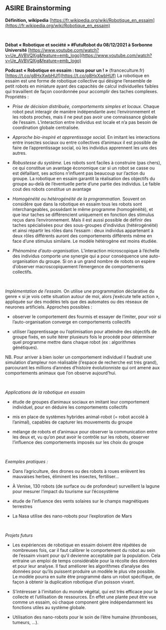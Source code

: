 ## ASIRE Brainstorming


**Définition, wikipedia**
[https://fr.wikipedia.org/wiki/Robotique_en_essaim](https://fr.wikipedia.org/wiki/Robotique_en_essaim)

&ensp;

**Débat « Robotique et société » #FutuRobot du 08/12/2021 à Sorbonne Université**
[https://www.youtube.com/watch?v=Ue_AVBVQXig&feature=emb_logo](https://www.youtube.com/watch?v=Ue_AVBVQXig&feature=emb_logo)
&ensp;

**Podcast « Robotique en essaim : tous pour un ! »** (franceculture.fr)
[https://t.co/g8HxXwbHUf](https://t.co/g8HxXwbHUf)
La robotique en essaim est une forme de robotique collective qui désigne l’ensemble de petit robots en miniature ayant des capacités de calcul individuelles faibles qui travaillent de façon coordonnée pour accomplir des taches complexes. Propriétés :

- *Prise de décision distribuée, comportements simples et locaux.* Chaque robot peut interagir de manière indépendante avec l’environnement et les robots proches, mais il ne peut pas avoir une connaissance globale de l’essaim. L’interaction entre individus est locale et n’a pas besoin de coordination globale centralisée.

- *Approche bio-inspiré et apprentissage social.* En imitant les interactions entre insectes sociaux ou entre collectives d’animaux il est possible de faire de l’apprentissage social, où les individus apprennent les uns des autres.

- *Robustesse du système.* Les robots sont faciles à construire (pas chers), ce qui constitue un avantage économique car si un robot se casse ou est défaillant, ses actions n’influent pas beaucoup sur l’action du groupe. La robotique en essaim garantit la réalisation des objectifs du groupe au-delà de l’éventuelle perte d’une partie des individus. Le faible cout des robots constitue un avantage

- *Homogénéité ou hétérogénéité de la programmation.* Souvent on considère que dans la robotique en essaim tous les robots sont interchangeables, possédant le même programme (homogénéité), et que leur taches se différencient uniquement en fonction des stimulus reçus dans l’environnement. Mais il est aussi possible de définir des taches spécialisées pour des sous-groupes d’individus (hétérogénéité) et ainsi répartir les rôles dans l’essaim : deux individus appartenant à deux rôles différents auront des comportements différents même en face d’une stimulus similaire. Le modèle hétérogène est moins étudiée.

- *Phénomène d’auto-organisation.* L’interaction microscopique à l’échelle des individus comporte une synergie qui a pour conséquence une auto-organisation du groupe. Si on a un grand nombre de robots on espère d’observer macroscopiquement l’émergence de comportements collectifs.

&ensp;

*Implémentation de l’essaim.* On utilise une programmation déclarative du genre « si je vois cette situation autour de moi, alors j’exécute telle action », appliquée sur des modèles tels que des automates ou des réseaux de neurones artificiels. Approches possibles :

- observer le comportement des fourmis et essayer de l’imiter, pour voir si l’auto-organisation converge en comportements collectifs

- utiliser l’apprentissage ou l’optimisation pour atteindre des objectifs de groupe fixés, en suite itérer plusieurs fois le procédé pour déterminer quel programme mettre dans chaque robot (ex : algorithmes génétiques).

NB. Pour arriver à bien isoler un comportement individuel il faudrait une simulation d’ampleur non réalisable (l’espace de recherche est très grand), parcourant les millions d’années d’histoire évolutionniste qui ont amené aux comportements animaux que l’on observe aujourd’hui.

&ensp;

*Applications de la robotique en essaim*

- étude de groupes d’animaux sociaux en imitant leur comportement individuel, pour en déduire les comportements collectifs

- mis en place de systèmes hybrides animal-robot (= robot accolé à l’animal), capables de capturer les mouvements du groupe

- mélange de robots et d’animaux pour observer la communication entre les deux et, vu qu’on peut avoir le contrôle sur les robots, observer l’influence des comportements imposés sur les choix du groupe

&thinsp; 

*Exemples pratiques :*

- Dans l’agriculture, des drones ou des robots à roues enlèvent les mauvaises herbes, éliminent les insectes, fertiliser...

- À Venise, 130 robots (de surface ou de profondeur) surveillent la lagune pour mesurer l’impact du tourisme sur l’écosystème

- étude de l’influence des vents solaires sur le champs magnétiques terrestres

- La Nasa utilise des nano-robots pour l’exploration de Mars

&ensp;

*Projets futurs*

- Les expériences de robotique en essaim doivent être répétées de nombreuses fois, car il faut calibrer le comportement du robot au sein de l’essaim vivant pour qu’il devienne acceptable par la population. Cela entraine un emploi de temps considérable pour la récolte des données et pour leur analyse. Il faut améliorer les algorithmes d’analyse des données pour qu’ils puissent produire un modèle le plus vite possible. Le modèle pourra en suite être programmé dans un robot spécifique, de façon à obtenir la duplication robotique d’un poisson vivant.

- S’intéresser à l’imitation du monde végétal, qui est très efficace pour la collecte et l’utilisation de ressources. En effet une plante peut être vue comme un essaim, où chaque component gère indépendamment les fonctions utiles au système globale.

- Utilisation des nano-robots pour le soin de l’être humaine (thromboses, tumeurs, ...).
